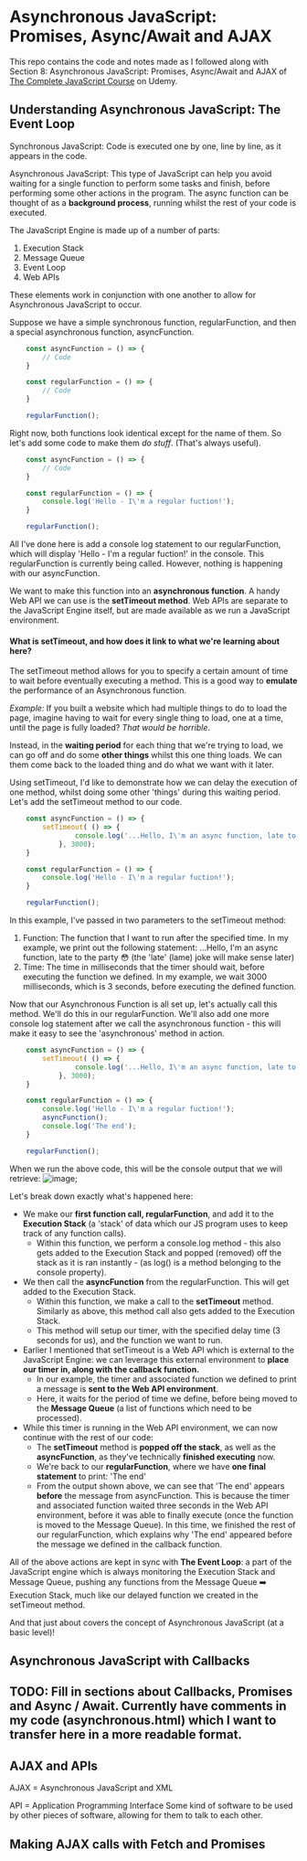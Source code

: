 # Asynchronous JavaScript: Promises, Async/Await and AJAX
This repo contains the code and notes made as I followed along with Section 8: Asynchronous JavaScript: Promises, Async/Await and AJAX of [The Complete JavaScript Course](https://www.udemy.com/course/the-complete-javascript-course) on Udemy.


## Understanding Asynchronous JavaScript: The Event Loop

Synchronous JavaScript: Code is executed one by one, line by line, as it appears in the code. 

Asynchronous JavaScript: This type of JavaScript can help you avoid waiting for a single function to perform some tasks and finish, before performing some other actions in the program. The async function can be thought of as a **background process**, running whilst the rest of your code is executed.

The JavaScript Engine is made up of a number of parts:

1. Execution Stack
2. Message Queue
3. Event Loop
4. Web APIs

These elements work in conjunction with one another to allow for Asynchronous JavaScript to occur.

Suppose we have a simple synchronous function, regularFunction, and then a special asynchronous function, asyncFunction. 


```javascript
    const asyncFunction = () => {
        // Code
    }

    const regularFunction = () => {
        // Code
    }

    regularFunction();
```
Right now, both functions look identical except for the name of them. So let's add some code to make them *do stuff*. (That's always useful).

```javascript
    const asyncFunction = () => {
        // Code
    }

    const regularFunction = () => {
        console.log('Hello - I\'m a regular fuction!');
    }

    regularFunction();
```
All I've done here is add a console log statement to our regularFunction, which will display 'Hello - I'm a regular fuction!' in the console. This regularFunction is currently being called. However, nothing is happening with our asyncFunction.

We want to make this function into an **asynchronous function**. A handy Web API we can use is the **setTimeout method**. Web APIs are separate to the JavaScript Engine itself, but are made available as we run a JavaScript environment.

#### What is setTimeout, and how does it link to what we're learning about here?

The setTimeout method allows for you to specify a certain amount of time to wait before eventually executing a method. This is a good way to **emulate** the performance of an Asynchronous function.

*Example:* If you built a website which had multiple things to do to load the page, imagine having to wait for every single thing to load, one at a time, until the page is fully loaded? *That would be horrible*.

Instead, in the **waiting period** for each thing that we're trying to load, we can go off and do some **other things** whilst this one thing loads. We can them come back to the loaded thing and do what we want with it later.

Using setTimeout, I'd like to demonstrate how we can delay the execution of one method, whilst doing some other 'things' during this waiting period. Let's add the setTimeout method to our code.

```javascript
    const asyncFunction = () => {
        setTimeout( () => {
                console.log('...Hello, I\'m an async function, late to the party 😳');
            }, 3000);
    }

    const regularFunction = () => {
        console.log('Hello - I\'m a regular fuction!');
    }

    regularFunction();
```

In this example, I've passed in two parameters to the setTimeout method:

1. Function: The function that I want to run after the specified time.
   In my example, we print out the following statement:
   ...Hello, I'm an async function, late to the party 😳 (the 'late' (lame) joke will make sense later)
2. Time: The time in milliseconds that the timer should wait, before executing the function we defined.
   In my example, we wait 3000 milliseconds, which is 3 seconds, before executing the defined function.

Now that our Asynchronous Function is all set up, let's actually call this method. We'll do this in our regularFunction. We'll also add one more console log statement after we call the asynchronous function - this will make it easy to see the 'asynchronous' method in action.

```javascript
    const asyncFunction = () => {
        setTimeout( () => {
                console.log('...Hello, I\'m an async function, late to the party 😳');
            }, 3000);
    }

    const regularFunction = () => {
        console.log('Hello - I\'m a regular fuction!');
        asyncFunction();
        console.log('The end');
    }

    regularFunction();
```

When we run the above code, this will be the console output that we will retrieve:
![image](https://imgur.com/ljwgdj6.png "Display of the console when executing the described code");

Let's break down exactly what's happened here:

- We make our **first function call, regularFunction**, and add it to the **Execution Stack** (a 'stack' of data which our JS program uses to keep track of any function calls).
  - Within this function, we perform a console.log method - this also gets added to the Execution Stack and popped (removed) off the stack as it is ran instantly - (as log() is a method belonging to the console property).
- We then call the **asyncFunction** from the regularFunction. This will get added to the Execution Stack.
  - Within this function, we make a call to the **setTimeout** method. Similarly as above, this method call also gets added to the Execution Stack.
  - This method will setup our timer, with the specified delay time (3 seconds for us), and the function we want to run.
- Earlier I mentioned that setTimeout is a Web API which is external to the JavaScript Engine: we can leverage this external environment to **place our timer in, along with the callback function.**
  - In our example, the timer and associated function we defined to print a message is **sent to the Web API environment**.
  - Here, it waits for the period of time we define, before being moved to the **Message Queue** (a list of functions which need to be processed).
- While this timer is running in the Web API environment, we can now continue with the rest of our code:
  - The **setTimeout** method is **popped off the stack**, as well as the **asyncFunction**, as they've technically **finished executing** now.
  - We're back to our **regularFunction**, where we have **one final statement** to print: 'The end'
  - From the output shown above, we can see that 'The end' appears **before** the message from asyncFunction. This is because the timer and associated function waited three seconds in the Web API environment, before it was able to finally execute (once the function is moved to the Message Queue). In this time, we finished the rest of our regularFunction, which explains why 'The end' appeared before the message we defined in the callback function.

All of the above actions are kept in sync with **The Event Loop**: a part of the JavaScript engine which is always monitoring the Execution Stack and Message Queue, pushing any functions from the Message Queue ➡️ Execution Stack, much like our delayed function we created in the setTimeout method.

And that just about covers the concept of Asynchronous JavaScript (at a basic level)! 

## Asynchronous JavaScript with Callbacks

## TODO: Fill in sections about Callbacks, Promises and Async / Await. Currently have comments in my code (asynchronous.html) which I want to transfer here in a more readable format.

## AJAX and APIs

AJAX = Asynchronous JavaScript and XML

API = Application Programming Interface
Some kind of software to be used by other pieces of software, allowing for them to talk to each other.

## Making AJAX calls with Fetch and Promises
